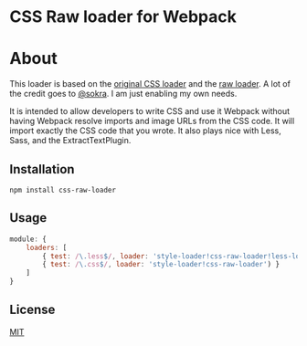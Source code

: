 # CSS Raw loader for Webpack

# About

This loader is based on the [original CSS loader](https://github.com/webpack/css-loader) and the [raw loader](https://github.com/webpack/raw-loader). A lot of the credit goes to [@sokra](https://github.com/sokra). I am just enabling my own needs. 

It is intended to allow developers to write CSS and use it Webpack without having Webpack resolve imports and image URLs from the CSS code. It will import exactly the CSS code that you wrote. It also plays nice with Less, Sass, and the ExtractTextPlugin.

## Installation

```
npm install css-raw-loader
```

## Usage

``` javascript
module: {
    loaders: [
        { test: /\.less$/, loader: 'style-loader!css-raw-loader!less-loader') },
        { test: /\.css$/, loader: 'style-loader!css-raw-loader') }
    ]
}
```

## License

[MIT](http://www.opensource.org/licenses/mit-license.php)